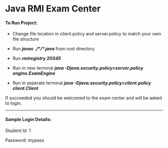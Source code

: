 # Java RMI Exam Center

#### To Run Project:
- Change file location in client.policy and server.policy to match your own file structure

- Run **_javac ./\*/\*.java_** from root directory

- Run **_rmiregistry 20345_**

- Run in new terminal **_java -Djava.security.policy=server.policy engine.ExamEngine_**

- Run in seperate terminal **_java -Djava.security.policy=client.policy client.Client_**

If succeeded you should be welcomed to the exam center and will be asked to login.

---

#### Sample Login Details:
Student Id: 1 

Password: mypass
